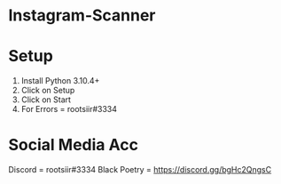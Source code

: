 # Instagram-Scanner

# Setup
1. Install Python 3.10.4+
2. Click on Setup
3. Click on Start
4. For Errors = rootsiir#3334

# Social Media Acc
Discord = rootsiir#3334
Black Poetry = https://discord.gg/bgHc2QngsC

